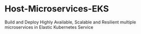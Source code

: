 # Host-Microservices-EKS
Build and Deploy Highly Available, Scalable and Resilient multiple microservices in Elastic Kubernetes Service
